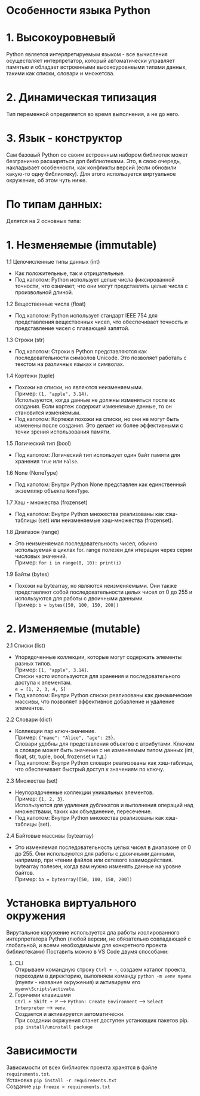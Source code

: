 # Особенности языка Python
# 1. Высокоуровневый  
Python является интерпретируемым языком - все вычисления осуществляет интерпретатор, который автоматически управляет памятью и обладает встроенными высокоуровнеыми типами данных, такими как списки, словари и множетсва.  
# 2. Динамическая типизация  
Тип переменной определяется во время выполнения, а не до него.
# 3. Язык - конструктор  
Сам базовый Python со своим встроенным набором библиотек может безгранично расширяться доп библиотеками. Это, в свою очередь, накладывает особенности, как конфликты версий (если обновили какую-то одну библиотеку). Для этого используется виртуальное окружение, об этом чуть ниже.  
  
# По типам данных:  

Делятся на 2 основных типа:
# 1. Незменяемые (immutable)  

1.1 Целочисленные типы данных (int)  
- Как положительные, так и отрицательные. 
- Под капотом: Python использует целые числа фиксированной точности, что означает, что они могут представлять целые числа с произвольной длиной.  

1.2 Вещественные числа (float)  
- Под капотом: Python использует стандарт IEEE 754 для представления вещественных чисел, что обеспечивает точность и представление чисел с плавающей запятой.  

1.3 Строки (str)  
- Под капотом: Строки в Python представляются как последовательности символов Unicode. Это позволяет работать с текстом на различных языках и символах.  

1.4 Кортежи (tuple)  
- Похожи на списки, но являются неизменяемыми.  
Пример: `(1, "apple", 3.14)`.  
Используются, когда данные не должны изменяться после их создания. Если кортеж содержит изменяемые данные, то он становится изменяемым.  
- Под капотом: Кортежи похожи на списки, но они не могут быть изменены после создания. Это делает их более эффективными с точки зрения использования памяти.  

1.5 Логический тип (bool)  
- Под капотом: Логический тип использует один байт памяти для хранения `True` или `False`.  

1.6 None (NoneType)  
- Под капотом: Внутри Python None представлен как единственный экземпляр объекта `NoneType`.  

1.7 Хэш - множества (frozenset)  
- Под капотом: Внутри Python множества реализованы как хэш-таблицы (set) или неизменяемые хэш-множества (frozenset).   

1.8 Диапазон (range)  
- Это неизменяемая последовательность чисел, обычно используемая в циклах for. range полезен для итерации через серии числовых значений.  
Пример: `for i in range(0, 10): print(i)`

1.9 Байты (bytes)  
- Похожи на bytearray, но являются неизменяемыми. Они также представляют собой последовательности целых чисел от 0 до 255 и используются для работы с двоичными данными.  
Пример: `b = bytes([50, 100, 150, 200])`

# 2. Изменяемые (mutable)  

2.1 Списки (list)  
- Упорядоченные коллекции, которые могут содержать элементы разных типов.  
Пример: `[1, "apple", 3.14]`.  
Списки часто используются для хранения и последовательного доступа к элементам.  
`e = [1, 2, 3, 4, 5]`
- Под капотом: Внутри Python списки реализованы как динамические массивы, что позволяет эффективное добавление и удаление элементов.  

2.2 Словари (dict)  
- Коллекции пар ключ-значение.  
Пример: `{"name": "Alice", "age": 25}`.  
Словари удобны для представления объектов с атрибутами. Ключом в словаре может быть значение с не изменяемым типом данных (int, float, str, tuple, bool, frozenset и т.д.) 
- Под капотом: Внутри Python словари реализованы как хэш-таблицы, что обеспечивает быстрый доступ к значениям по ключу.  

2.3 Множества (set)  
- Неупорядоченные коллекции уникальных элементов.  
Пример: `{1, 2, 3}`.  
Используются для удаления дубликатов и выполнения операций над множествами, таких как объединение, пересечение.  
- Под капотом: Внутри Python множества реализованы как хэш-таблицы (set).  

2.4 Байтовые массивы (bytearray)  
-  Это изменяемая последовательность целых чисел в диапазоне от 0 до 255. Они используются для работы с двоичными данными, например, при чтении файлов или сетевого взаимодействия. bytearray полезен, когда вам нужно изменять данные на уровне байтов.  
Пример: `ba = bytearray([50, 100, 150, 200])`  

# Установка виртуального окружения  
Вирутальное коружение используется дла работы изолированного интерпретатора Python (любой версии, не обязательно совпадающей с глобальной, и всеми необходимыми для конкретного проекта библиотеками)
Поставить можно в VS Code двумя способами:  
1. CLI  
Открываем командную строку `Ctrl + ~`, создаем каталог проекта, переходим в директорию, выполняем команду `python -m venv myenv` (myenv - название окружения) и активируем его `myenv\Scripts\activate`.  
2. Горячими клавишами  
`Ctrl + Shift + P` --> `Python: Create Environment` --> `Select Interpreter` --> `venv`.  
Создается и активируется автоматически.  
При создании окржуения станет доступен установщик пакетов pip. `pip install/uninstall package`
# Зависимости  
Зависимости от всех библиотек проекта хранятся в файле `requirements.txt`.  
Установка `pip install -r requirements.txt`  
Создание `pip freeze > requirements.txt`
 


